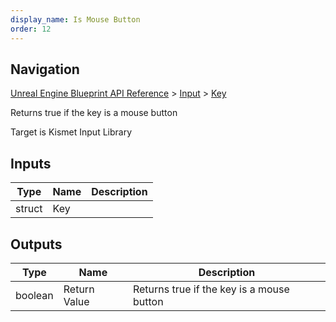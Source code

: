 ```yaml
---
display_name: Is Mouse Button
order: 12
---
```

## Navigation

[Unreal Engine Blueprint API Reference](https://dev.epicgames.com/documentation/en-us/unreal-engine/BlueprintAPI) > [Input](https://dev.epicgames.com/documentation/en-us/unreal-engine/BlueprintAPI/Input) > [Key](https://dev.epicgames.com/documentation/en-us/unreal-engine/BlueprintAPI/Input/Key)

Returns true if the key is a mouse button

Target is Kismet Input Library

## Inputs

| Type | Name | Description |
| --- | --- | --- |
| struct | Key |  |

## Outputs

| Type | Name | Description |
| --- | --- | --- |
| boolean | Return Value | Returns true if the key is a mouse button |
